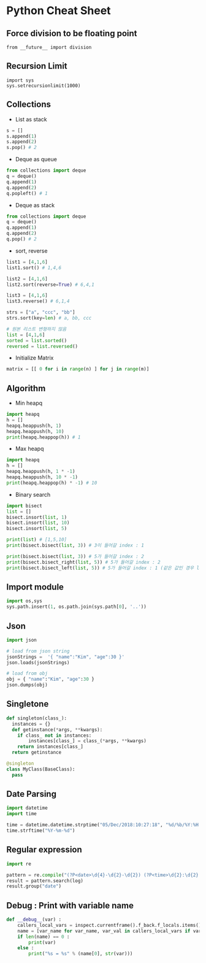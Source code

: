 # Python Cheat Sheet

## Force division to be floating point
```
from __future__ import division
```

## Recursion Limit
```
import sys
sys.setrecursionlimit(1000)
```

## Collections
* List as stack
```python
s = []
s.append(1)
s.append(2)
s.pop() # 2
```
* Deque as queue
```python
from collections import deque
q = deque()
q.append(1)
q.append(2)
q.popleft() # 1
```
* Deque as stack
```python
from collections import deque
q = deque()
q.append(1)
q.append(2)
q.pop() # 2
```
* sort, reverse
```python
list1 = [4,1,6]
list1.sort() # 1,4,6 

list2 = [4,1,6]
list2.sort(reverse=True) # 6,4,1

list3 = [4,1,6]
list3.reverse() # 6,1,4

strs = ["a", "ccc", "bb"]
strs.sort(key=len) # a, bb, ccc

# 원본 리스트 변형하지 않음
list = [4,1,6]
sorted = list.sorted()
reversed = list.reversed()
```

* Initialize Matrix
```python
matrix = [[ 0 for i in range(n) ] for j in range(m)]
```

## Algorithm
* Min heapq
```python
import heapq
h = []
heapq.heappush(h, 1)
heapq.heappush(h, 10)
print(heapq.heappop(h)) # 1
```
* Max heapq
```python
import heapq
h = []
heapq.heappush(h, 1 * -1)
heapq.heappush(h, 10 * -1)
print(heapq.heappop(h) * -1) # 10
```
* Binary search
```python
import bisect
list = []
bisect.insort(list, 1)
bisect.insort(list, 10)
bisect.insort(list, 5)

print(list) # [1,5,10]
print(bisect.bisect(list, 3)) # 3이 들어갈 index : 1

print(bisect.bisect(list, 3)) # 5가 들어갈 index : 2
print(bisect.bisect_right(list, 5)) # 5가 들어갈 index : 2
print(bisect.bisect_left(list, 5)) # 5가 들어갈 index : 1 (같은 값인 경우 left)
```

## Import module
```python
import os,sys
sys.path.insert(1, os.path.join(sys.path[0], '..'))
```

## Json
```python
import json

# load from json string
jsonStrings =  '{ "name":"Kim", "age":30 }'
json.loads(jsonStrings)

# load from obj
obj = { "name":"Kim", "age":30 }
json.dumps(obj)
```

## Singletone
```python
def singleton(class_):
  instances = {}
  def getinstance(*args, **kwargs):
    if class_ not in instances:
        instances[class_] = class_(*args, **kwargs)
    return instances[class_]
  return getinstance

@singleton
class MyClass(BaseClass):
  pass
```

## Date Parsing
```python
import datetime
import time

time = datetime.datetime.strptime("05/Dec/2018:10:27:18", "%d/%b/%Y:%H:%M:%S")
time.strftime("%Y-%m-%d")
```

## Regular expression
```python
import re

pattern = re.compile("(?P<date>\d{4}-\d{2}-\d{2}) (?P<time>\d{2}:\d{2}:\d{2}).*")
result = pattern.search(log)
result.group("date")
```

## Debug : Print with variable name
```python 
def __debug__(var) :
    callers_local_vars = inspect.currentframe().f_back.f_locals.items()
    name = [var_name for var_name, var_val in callers_local_vars if var_val is var]
    if len(name) == 0 :
        print(var)
    else :
        print("%s = %s" % (name[0], str(var)))
```
